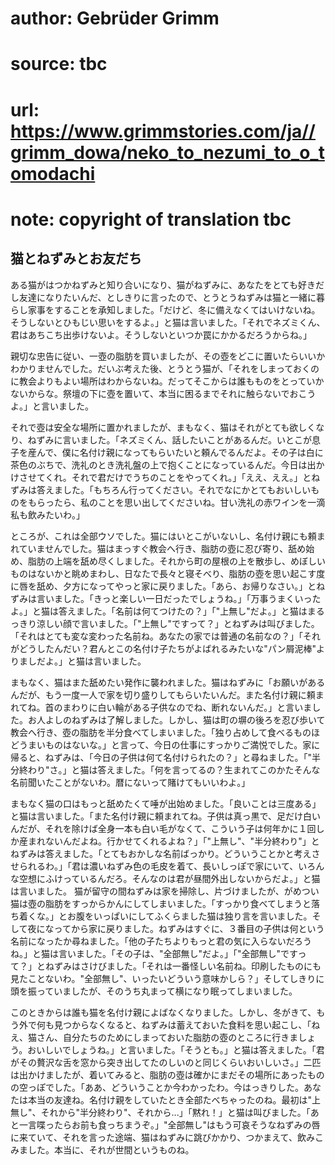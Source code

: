 # author: Gebrüder Grimm
# source: tbc
# url: https://www.grimmstories.com/ja//grimm_dowa/neko_to_nezumi_to_o_tomodachi
# note: copyright of translation tbc

## 猫とねずみとお友だち 

ある猫がはつかねずみと知り合いになり、猫がねずみに、あなたをとても好きだし友達になりたいんだ、としきりに言ったので、とうとうねずみは猫と一緒に暮らし家事をすることを承知しました。「だけど、冬に備えなくてはいけないね。そうしないとひもじい思いをするよ。」と猫は言いました。「それでネズミくん、君はあちこち出歩けないよ。そうしないといつか罠にかかるだろうからね。」

親切な忠告に従い、一壺の脂肪を買いましたが、その壺をどこに置いたらいいかわかりませんでした。だいぶ考えた後、とうとう猫が、「それをしまっておくのに教会よりもよい場所はわからないね。だってそこからは誰もものをとっていかないからな。祭壇の下に壺を置いて、本当に困るまでそれに触らないでおこうよ。」と言いました。

それで壺は安全な場所に置かれましたが、まもなく、猫はそれがとても欲しくなり、ねずみに言いました。「ネズミくん、話したいことがあるんだ。いとこが息子を産んで、僕に名付け親になってもらいたいと頼んでるんだよ。その子は白に茶色のぶちで、洗礼のとき洗礼盤の上で抱くことになっているんだ。今日は出かけさせてくれ。それで君だけでうちのことをやってくれ。」「ええ、ええ。」とねずみは答えました。「もちろん行ってください。それでなにかとてもおいしいものをもらったら、私のことを思い出してくださいね。甘い洗礼の赤ワインを一滴私も飲みたいわ。」

ところが、これは全部ウソでした。猫にはいとこがいないし、名付け親にも頼まれていませんでした。猫はまっすぐ教会へ行き、脂肪の壺に忍び寄り、舐め始め、脂肪の上端を舐め尽くしました。それから町の屋根の上を散歩し、めぼしいものはないかと眺めまわし、日なたで長々と寝そべり、脂肪の壺を思い起こす度に唇を舐め、夕方になってやっと家に戻りました。「あら、お帰りなさい。」とねずみは言いました。「きっと楽しい一日だったでしょうね。」「万事うまくいったよ。」と猫は答えました。「名前は何てつけたの？」「"上無し"だよ。」と猫はまるっきり涼しい顔で言いました。「"上無し"ですって？」とねずみは叫びました。「それはとても変な変わった名前ね。あなたの家では普通の名前なの？」「それがどうしたんだい？君んとこの名付け子たちがよばれるみたいな"パン屑泥棒"よりましだよ。」と猫は言いました。

まもなく、猫はまた舐めたい発作に襲われました。猫はねずみに「お願いがあるんだが、もう一度一人で家を切り盛りしてもらいたいんだ。また名付け親に頼まれてね。首のまわりに白い輪がある子供なのでね、断れないんだ。」と言いました。お人よしのねずみは了解しました。しかし、猫は町の塀の後ろを忍び歩いて教会へ行き、壺の脂肪を半分食べてしまいました。「独り占めして食べるものほどうまいものはないな。」と言って、今日の仕事にすっかりご満悦でした。家に帰ると、ねずみは、「今日の子供は何て名付けられたの？」と尋ねました。「"半分終わり"さ。」と猫は答えました。「何を言ってるの？生まれてこのかたそんな名前聞いたことがないわ。暦にないって賭けてもいいわよ。」

まもなく猫の口はもっと舐めたくて唾が出始めました。「良いことは三度ある」と猫は言いました。「また名付け親に頼まれてね。子供は真っ黒で、足だけ白いんだが、それを除けば全身一本も白い毛がなくて、こういう子は何年かに１回しか産まれないんだよね。行かせてくれるよね？」「"上無し"、"半分終わり"」とねずみは答えました。「とてもおかしな名前ばっかり。どういうことかと考えさせられるわ。」「君は濃いねずみ色の毛皮を着て、長いしっぽで家にいて、いろんな空想にふけっているんだろ。そんなのは君が昼間外出しないからだよ。」と猫は言いました。
猫が留守の間ねずみは家を掃除し、片づけましたが、がめつい猫は壺の脂肪をすっからかんにしてしまいました。「すっかり食べてしまうと落ち着くな。」とお腹をいっぱいにしてふくらました猫は独り言を言いました。そして夜になってから家に戻りました。ねずみはすぐに、３番目の子供は何という名前になったか尋ねました。「他の子たちよりもっと君の気に入らないだろうね。」と猫は言いました。「その子は、"全部無し"だよ。」「"全部無し"ですって？」とねずみはさけびました。「それは一番怪しい名前ね。印刷したものにも見たことないわ。"全部無し"、いったいどういう意味かしら？」そしてしきりに頭を振っていましたが、そのうち丸まって横になり眠ってしまいました。

このときからは誰も猫を名付け親によばなくなりました。しかし、冬がきて、もう外で何も見つからなくなると、ねずみは蓄えておいた食料を思い起こし、「ねえ、猫さん、自分たちのためにしまっておいた脂肪の壺のところに行きましょう。おいしいでしょうね。」と言いました。「そうとも。」と猫は答えました。「君がその贅沢な舌を窓から突き出してたのしいのと同じくらいおいしいさ。」二匹は出かけましたが、着いてみると、脂肪の壺は確かにまだその場所にあったものの空っぽでした。「ああ、どういうことか今わかったわ。今はっきりした。あなたは本当の友達ね。名付け親をしていたとき全部たべちゃったのね。最初は"上無し"、それから"半分終わり"、それから...」「黙れ！」と猫は叫びました。「あと一言喋ったらお前も食っちまうぞ。」"全部無し"はもう可哀そうなねずみの唇に来ていて、それを言った途端、猫はねずみに跳びかかり、つかまえて、飲みこみました。本当に、それが世間というものね。
